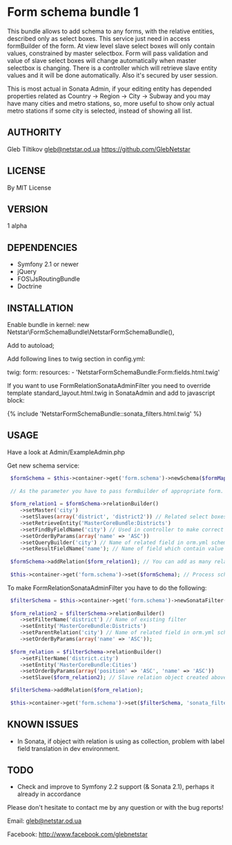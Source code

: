 Form schema bundle 1
========

This bundle allows to add schema to any forms, with the relative entities, described only as select boxes.
This service just need in access formBuilder of the form.
At view level slave select boxes will only contain values, constrained by master selectbox.
Form will pass validation and value of slave select boxes will change automatically when master selectbox is changing.
There is a controller which will retrieve slave entity values and it will be done automatically. Also it's secured
by user session.

This is most actual in Sonata Admin, if your editing entity has depended properties related as Country -> Region -> City -> Subway
and you may have many cities and metro stations, so, more useful to show only actual metro stations if some city is selected,
instead of showing all list.


AUTHORITY
---------

 Gleb Tiltikov <gleb@netstar.od.ua>
 https://github.com/GlebNetstar


LICENSE
-------

 By MIT License


VERSION
-------

 1 alpha


DEPENDENCIES
------------

 - Symfony 2.1 or newer
 - jQuery
 - FOS\JsRoutingBundle
 - Doctrine


INSTALLATION
------------

 Enable bundle in kernel:
 new Netstar\FormSchemaBundle\NetstarFormSchemaBundle(),
 
 Add to autoload;
 
 Add following lines to twig section in config.yml:

 twig:
    form:
        resources:
            - 'NetstarFormSchemaBundle:Form:fields.html.twig'
            
  If you want to use FormRelationSonataAdminFilter you need to override template
  standard_layout.html.twig in SonataAdmin and add to javascript block:
  
  {% include 'NetstarFormSchemaBundle::sonata_filters.html.twig' %}
  

USAGE
-----

 Have a look at Admin/ExampleAdmin.php
 
 Get new schema service:
 
``` php
 $formSchema = $this->container->get('form.schema')->newSchema($formMapper->getFormBuilder()); // Creation of FormSchema object
 
 // As the parameter you have to pass formBuilder of appropriate form.
 
 $form_relation1 = $formSchema->relationBuilder()
	->setMaster('city')
	->setSlaves(array('district', 'district2')) // Related select boxes
	->setRetrieveEntity('MasterCoreBundle:Districts')
	->setFindByFieldName('city') // Used in controller to make correct requests
	->setOrderByParams(array('name' => 'ASC'))
	->setQueryBuilder('city') // Name of related field in orm.yml schema
	->setResultFieldName('name'); // Name of field which contain value showing in slave selectbox on update
	
 $formSchema->addRelation($form_relation1); // You can add as many relatins as you wish
 
 $this->container->get('form.schema')->set($formSchema); // Process schema
```
 
 
 
 To make FormRelationSonataAdminFilter you have to do the following:
 
``` php
 $filterSchema = $this->container->get('form.schema')->newSonataFilter(); // Creation of SonataFilter object
		
 $form_relation2 = $filterSchema->relationBuilder()
	->setFilterName('district') // Name of existing filter
	->setEntity('MasterCoreBundle:Districts')
	->setParentRelation('city') // Name of related field in orm.yml schema
	->setOrderByParams(array('name' => 'ASC'));
 
 $form_relation = $filterSchema->relationBuilder()
	->setFilterName('district.city')
	->setEntity('MasterCoreBundle:Cities')
	->setOrderByParams(array('position' => 'ASC', 'name' => 'ASC'))
	->setSlave($form_relation2); // Slave relation object created above

 $filterSchema->addRelation($form_relation);
 
 $this->container->get('form.schema')->set($filterSchema, 'sonata_filter'); // 'sonata_filter' in parameter switching to Sonata Filter processing instead of Form Relation
```


KNOWN ISSUES
------------

 - In Sonata, if object with relation is using as collection, problem with label field translation in dev environment.


TODO
----

 - Check and improve to Symfony 2.2 support (& Sonata 2.1), perhaps it already in accordance 
 


Please don't hesitate to contact me by any question or with the bug reports!

Email: gleb@netstar.od.ua

Facebook: http://www.facebook.com/glebnetstar


